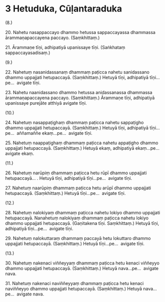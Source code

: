# 3 Hetuduka, Cūḷantaraduka

(8.)

20\. Nahetu nasappaccayo dhammo hetussa sappaccayassa dhammassa ārammaṇapaccayena paccayo. (Saṃkhittaṃ.)

21\. Ārammaṇe tīṇi, adhipatiyā upanissaye tīṇi. (Saṅkhataṃ sappaccayasadisaṃ.)

(9.)

22\. Nahetuṃ nasanidassanaṃ dhammaṃ paṭicca nahetu sanidassano dhammo uppajjati hetupaccayā. (Saṃkhittaṃ.) Hetuyā tīṇi, adhipatiyā tīṇi…pe…  avigate tīṇi.

23\. Nahetu naanidassano dhammo hetussa anidassanassa dhammassa ārammaṇapaccayena paccayo. (Saṃkhittaṃ.) Ārammaṇe tīṇi, adhipatiyā upanissaye purejāte atthiyā avigate tīṇi.

(10.)

24\. Nahetuṃ nasappaṭighaṃ dhammaṃ paṭicca nahetu sappaṭigho dhammo uppajjati hetupaccayā. (Saṃkhittaṃ.) Hetuyā tīṇi, adhipatiyā tīṇi…pe…  aññamaññe ekaṃ…pe…  avigate tīṇi.

25\. Nahetuṃ naappaṭighaṃ dhammaṃ paṭicca nahetu appaṭigho dhammo uppajjati hetupaccayā. (Saṃkhittaṃ.) Hetuyā ekaṃ, adhipatiyā ekaṃ…pe…  avigate ekaṃ.

(11.)

26\. Nahetuṃ narūpiṃ dhammaṃ paṭicca hetu rūpī dhammo uppajjati hetupaccayā… . Hetuyā tīṇi, adhipatiyā tīṇi…pe…  avigate tīṇi.

27\. Nahetuṃ naarūpiṃ dhammaṃ paṭicca hetu arūpī dhammo uppajjati hetupaccayā. (Saṃkhittaṃ.) Hetuyā tīṇi…pe…  avigate tīṇi.

(12.)

28\. Nahetuṃ nalokiyaṃ dhammaṃ paṭicca nahetu lokiyo dhammo uppajjati hetupaccayā. Nanahetuṃ nalokiyaṃ dhammaṃ paṭicca nahetu lokiyo dhammo uppajjati hetupaccayā. (Gaṇitakena tīṇi. Saṃkhittaṃ.) Hetuyā tīṇi, adhipatiyā tīṇi…pe…  avigate tīṇi.

29\. Nahetuṃ nalokuttaraṃ dhammaṃ paccayā hetu lokuttaro dhammo uppajjati hetupaccayā. (Saṃkhittaṃ.) Hetuyā tīṇi…pe…  avigate tīṇi.

(13.)

30\. Nahetuṃ nakenaci viññeyyaṃ dhammaṃ paṭicca hetu kenaci viññeyyo dhammo uppajjati hetupaccayā. (Saṃkhittaṃ.) Hetuyā nava…pe…  avigate nava.

31\. Nahetuṃ nakenaci naviññeyyaṃ dhammaṃ paṭicca hetu kenaci naviññeyyo dhammo uppajjati hetupaccayā. (Saṃkhittaṃ.) Hetuyā nava…pe…  avigate nava.
